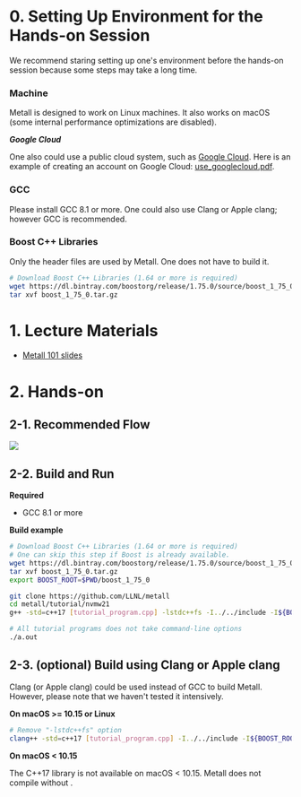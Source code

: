 # 0. Setting Up Environment for the Hands-on Session

We recommend staring setting up one's environment before
the hands-on session because some steps may take a long time.

### Machine

Metall is designed to work on Linux machines.
It also works on macOS (some internal performance optimizations are disabled).


***Google Cloud***

One also could use a public cloud system, such as [Google Cloud](https://cloud.google.com/).
Here is an example of creating an account on Google Cloud: [use_googlecloud.pdf](use_googleclould.pdf).


### GCC

Please install GCC 8.1 or more. One could also use Clang or Apple clang; however GCC is recommended.

### Boost C++ Libraries

Only the header files are used by Metall. One does not have to build it.

```bash
# Download Boost C++ Libraries (1.64 or more is required)
wget https://dl.bintray.com/boostorg/release/1.75.0/source/boost_1_75_0.tar.gz
tar xvf boost_1_75_0.tar.gz
```

# 1. Lecture Materials

* [Metall 101 slides](metall_101.pdf)

# 2. Hands-on

## 2-1. Recommended Flow

![](tutorial_flow.png)


## 2-2. Build and Run

**Required**

- GCC 8.1 or more

**Build example**
```bash
# Download Boost C++ Libraries (1.64 or more is required)
# One can skip this step if Boost is already available.
wget https://dl.bintray.com/boostorg/release/1.75.0/source/boost_1_75_0.tar.gz
tar xvf boost_1_75_0.tar.gz
export BOOST_ROOT=$PWD/boost_1_75_0

git clone https://github.com/LLNL/metall
cd metall/tutorial/nvmw21
g++ -std=c++17 [tutorial_program.cpp] -lstdc++fs -I../../include -I${BOOST_ROOT}

# All tutorial programs does not take command-line options
./a.out
```


## 2-3. (optional) Build using Clang or Apple clang

Clang (or Apple clang) could be used instead of GCC to build Metall.
However, please note that we haven't tested it intensively.


**On macOS >= 10.15 or Linux**

```bash
# Remove "-lstdc++fs" option
clang++ -std=c++17 [tutorial_program.cpp] -I../../include -I${BOOST_ROOT}
```

**On macOS < 10.15**

The C++17 <filesystem> library is not available on macOS < 10.15.
Metall does not compile without <filesystem>.